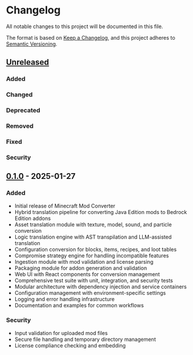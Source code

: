 # Changelog

All notable changes to this project will be documented in this file.

The format is based on [Keep a Changelog](https://keepachangelog.com/en/1.0.0/),
and this project adheres to [Semantic Versioning](https://semver.org/spec/v2.0.0.html).

## [Unreleased]

### Added

### Changed

### Deprecated

### Removed

### Fixed

### Security

## [0.1.0] - 2025-01-27

### Added
- Initial release of Minecraft Mod Converter
- Hybrid translation pipeline for converting Java Edition mods to Bedrock Edition addons
- Asset translation module with texture, model, sound, and particle conversion
- Logic translation engine with AST transpilation and LLM-assisted translation
- Configuration conversion for blocks, items, recipes, and loot tables
- Compromise strategy engine for handling incompatible features
- Ingestion module with mod validation and license parsing
- Packaging module for addon generation and validation
- Web UI with React components for conversion management
- Comprehensive test suite with unit, integration, and security tests
- Modular architecture with dependency injection and service containers
- Configuration management with environment-specific settings
- Logging and error handling infrastructure
- Documentation and examples for common workflows

### Security
- Input validation for uploaded mod files
- Secure file handling and temporary directory management
- License compliance checking and embedding

[Unreleased]: https://github.com/your-org/minecraft-mod-converter/compare/v0.1.0...HEAD
[0.1.0]: https://github.com/your-org/minecraft-mod-converter/releases/tag/v0.1.0

